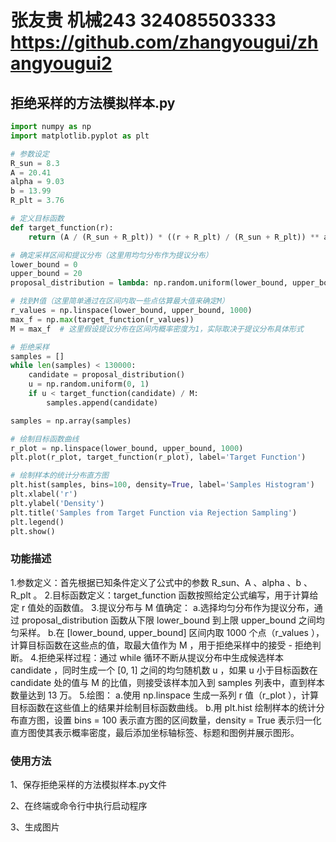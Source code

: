 # 张友贵 机械243 324085503333  https://github.com/zhangyougui/zhangyougui2 
## 拒绝采样的方法模拟样本.py
```python
import numpy as np
import matplotlib.pyplot as plt

# 参数设定
R_sun = 8.3
A = 20.41
alpha = 9.03
b = 13.99
R_plt = 3.76

# 定义目标函数
def target_function(r):
    return (A / (R_sun + R_plt)) * ((r + R_plt) / (R_sun + R_plt)) ** alpha * np.exp(-b * ((r - R_sun) / (R_sun + R_plt)) ** 2)

# 确定采样区间和提议分布（这里用均匀分布作为提议分布）
lower_bound = 0
upper_bound = 20
proposal_distribution = lambda: np.random.uniform(lower_bound, upper_bound)

# 找到M值（这里简单通过在区间内取一些点估算最大值来确定M）
r_values = np.linspace(lower_bound, upper_bound, 1000)
max_f = np.max(target_function(r_values))
M = max_f  # 这里假设提议分布在区间内概率密度为1，实际取决于提议分布具体形式

# 拒绝采样
samples = []
while len(samples) < 130000:
    candidate = proposal_distribution()
    u = np.random.uniform(0, 1)
    if u < target_function(candidate) / M:
        samples.append(candidate)

samples = np.array(samples)

# 绘制目标函数曲线
r_plot = np.linspace(lower_bound, upper_bound, 1000)
plt.plot(r_plot, target_function(r_plot), label='Target Function')

# 绘制样本的统计分布直方图
plt.hist(samples, bins=100, density=True, label='Samples Histogram')
plt.xlabel('r')
plt.ylabel('Density')
plt.title('Samples from Target Function via Rejection Sampling')
plt.legend()
plt.show()
```

### 功能描述
1.参数定义：首先根据已知条件定义了公式中的参数 R_sun、A 、alpha 、b 、R_plt 。
2.目标函数定义：target_function 函数按照给定公式编写，用于计算给定 r 值处的函数值。
3.提议分布与 M 值确定：
  a.选择均匀分布作为提议分布，通过 proposal_distribution 函数从下限 lower_bound 到上限 upper_bound 之间均匀采样。
  b.在 [lower_bound, upper_bound] 区间内取 1000 个点（r_values ），计算目标函数在这些点的值，取最大值作为 M ，用于拒绝采样中的接受 - 拒绝判断。
4.拒绝采样过程：通过 while 循环不断从提议分布中生成候选样本 candidate ，同时生成一个 [0, 1] 之间的均匀随机数 u ，如果 u 小于目标函数在 candidate 处的值与 M 的比值，则接受该样本加入到 samples 列表中，直到样本数量达到 13 万。
5.绘图：
  a.使用 np.linspace 生成一系列 r 值（r_plot ），计算目标函数在这些值上的结果并绘制目标函数曲线。
  b.用 plt.hist 绘制样本的统计分布直方图，设置 bins = 100 表示直方图的区间数量，density = True 表示归一化直方图使其表示概率密度，最后添加坐标轴标签、标题和图例并展示图形。
### 使用方法
1、保存拒绝采样的方法模拟样本.py文件

2、在终端或命令行中执行启动程序

3、生成图片




